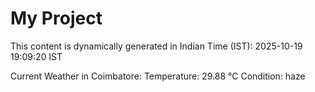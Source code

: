 # My Project

This content is dynamically generated in Indian Time (IST): 2025-10-19 19:09:20 IST


Current Weather in Coimbatore:
Temperature: 29.88 °C
Condition: haze
